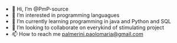 - 👋 Hi, I’m @PmP-source
- 👀 I’m interested in programming languagues 
- 🌱 I’m currently learning programming in java and Python and SQL
- 💞️ I’m looking to collaborate on everykind of stimulating project
- 📫 How to reach me palmerini.paolomaria@gmail.com

<!---
PmP-source/PmP-source is a ✨ special ✨ repository because its `README.md` (this file) appears on your GitHub profile.
You can click the Preview link to take a look at your changes.
--->
